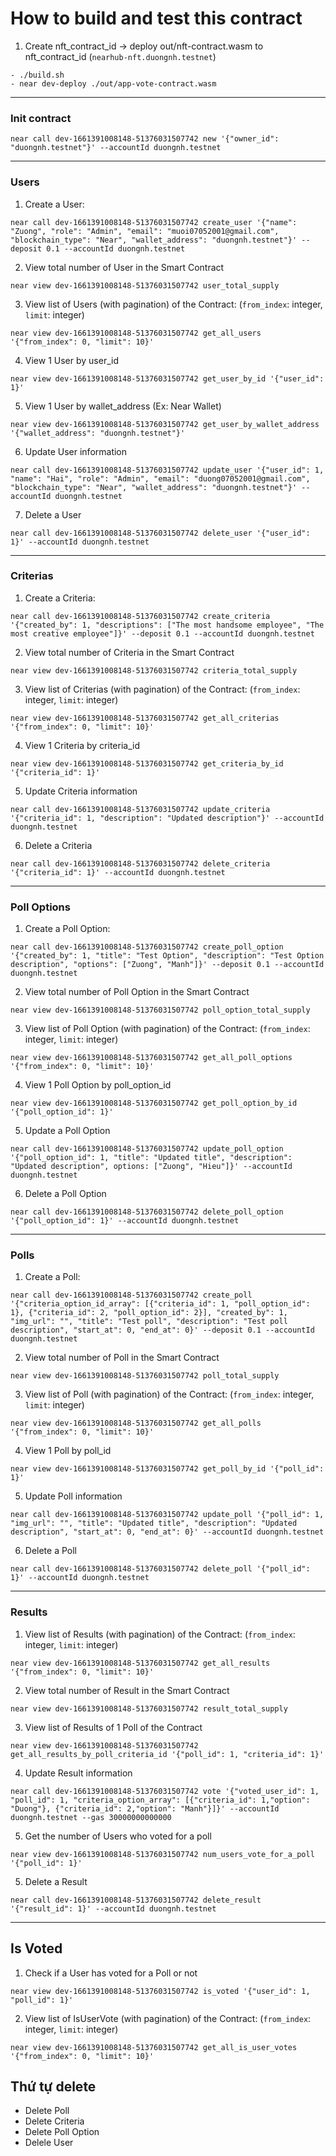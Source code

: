# How to build and test this contract

1. Create nft_contract_id -> deploy out/nft-contract.wasm to nft_contract_id (`nearhub-nft.duongnh.testnet`)

```
- ./build.sh
- near dev-deploy ./out/app-vote-contract.wasm
```

---

### Init contract

```
near call dev-1661391008148-51376031507742 new '{"owner_id": "duongnh.testnet"}' --accountId duongnh.testnet
```

---

### Users

1. Create a User:

```
near call dev-1661391008148-51376031507742 create_user '{"name": "Zuong", "role": "Admin", "email": "muoi07052001@gmail.com", "blockchain_type": "Near", "wallet_address": "duongnh.testnet"}' --deposit 0.1 --accountId duongnh.testnet
```

2. View total number of User in the Smart Contract
```
near view dev-1661391008148-51376031507742 user_total_supply
```

3. View list of Users (with pagination) of the Contract: (`from_index`: integer, `limit`: integer)

```
near view dev-1661391008148-51376031507742 get_all_users '{"from_index": 0, "limit": 10}'
```

4. View 1 User by user_id

```
near view dev-1661391008148-51376031507742 get_user_by_id '{"user_id": 1}'
```

5. View 1 User by wallet_address (Ex: Near Wallet)

```
near view dev-1661391008148-51376031507742 get_user_by_wallet_address '{"wallet_address": "duongnh.testnet"}'
```

6. Update User information

```
near call dev-1661391008148-51376031507742 update_user '{"user_id": 1, "name": "Hai", "role": "Admin", "email": "duong07052001@gmail.com", "blockchain_type": "Near", "wallet_address": "duongnh.testnet"}' --accountId duongnh.testnet
```

7. Delete a User

```
near call dev-1661391008148-51376031507742 delete_user '{"user_id": 1}' --accountId duongnh.testnet
```

---

### Criterias

1. Create a Criteria:

```
near call dev-1661391008148-51376031507742 create_criteria '{"created_by": 1, "descriptions": ["The most handsome employee", "The most creative employee"]}' --deposit 0.1 --accountId duongnh.testnet
```

2. View total number of Criteria in the Smart Contract
```
near view dev-1661391008148-51376031507742 criteria_total_supply
```

3. View list of Criterias (with pagination) of the Contract: (`from_index`: integer, `limit`: integer)

```
near view dev-1661391008148-51376031507742 get_all_criterias '{"from_index": 0, "limit": 10}'
```
4. View 1 Criteria by criteria_id

```
near view dev-1661391008148-51376031507742 get_criteria_by_id '{"criteria_id": 1}'
```

5. Update Criteria information

```
near call dev-1661391008148-51376031507742 update_criteria '{"criteria_id": 1, "description": "Updated description"}' --accountId duongnh.testnet
```

6. Delete a Criteria

```
near call dev-1661391008148-51376031507742 delete_criteria '{"criteria_id": 1}' --accountId duongnh.testnet
```

---

### Poll Options

1. Create a Poll Option:

```
near call dev-1661391008148-51376031507742 create_poll_option '{"created_by": 1, "title": "Test Option", "description": "Test Option description", "options": ["Zuong", "Manh"]}' --deposit 0.1 --accountId duongnh.testnet
```

2. View total number of Poll Option in the Smart Contract
```
near view dev-1661391008148-51376031507742 poll_option_total_supply
```

3. View list of Poll Option (with pagination) of the Contract: (`from_index`: integer, `limit`: integer)

```
near view dev-1661391008148-51376031507742 get_all_poll_options '{"from_index": 0, "limit": 10}'
```

4. View 1 Poll Option by poll_option_id

```
near view dev-1661391008148-51376031507742 get_poll_option_by_id '{"poll_option_id": 1}'
```

5. Update a Poll Option

```
near call dev-1661391008148-51376031507742 update_poll_option '{"poll_option_id": 1, "title": "Updated title", "description": "Updated description", options: ["Zuong", "Hieu"]}' --accountId duongnh.testnet
```

6. Delete a Poll Option

```
near call dev-1661391008148-51376031507742 delete_poll_option '{"poll_option_id": 1}' --accountId duongnh.testnet
```

---

### Polls

1. Create a Poll:

```
near call dev-1661391008148-51376031507742 create_poll '{"criteria_option_id_array": [{"criteria_id": 1, "poll_option_id": 1}, {"criteria_id": 2, "poll_option_id": 2}], "created_by": 1, "img_url": "", "title": "Test poll", "description": "Test poll description", "start_at": 0, "end_at": 0}' --deposit 0.1 --accountId duongnh.testnet
```

2. View total number of Poll in the Smart Contract
```
near view dev-1661391008148-51376031507742 poll_total_supply
```

3. View list of Poll (with pagination) of the Contract: (`from_index`: integer, `limit`: integer)

```
near view dev-1661391008148-51376031507742 get_all_polls '{"from_index": 0, "limit": 10}'
```

4. View 1 Poll by poll_id

```
near view dev-1661391008148-51376031507742 get_poll_by_id '{"poll_id": 1}'
```

5. Update Poll information

```
near call dev-1661391008148-51376031507742 update_poll '{"poll_id": 1, "img_url": "", "title": "Updated title", "description": "Updated description", "start_at": 0, "end_at": 0}' --accountId duongnh.testnet
```

6. Delete a Poll

```
near call dev-1661391008148-51376031507742 delete_poll '{"poll_id": 1}' --accountId duongnh.testnet
```

---
### Results
1. View list of Results (with pagination) of the Contract: (`from_index`: integer, `limit`: integer)

```
near view dev-1661391008148-51376031507742 get_all_results '{"from_index": 0, "limit": 10}'
```

2. View total number of Result in the Smart Contract
```
near view dev-1661391008148-51376031507742 result_total_supply
```

3. View list of Results of 1 Poll of the Contract

```
near view dev-1661391008148-51376031507742 get_all_results_by_poll_criteria_id '{"poll_id": 1, "criteria_id": 1}'

```

4. Update Result information

```
near call dev-1661391008148-51376031507742 vote '{"voted_user_id": 1, "poll_id": 1, "criteria_option_array": [{"criteria_id": 1,"option": "Duong"}, {"criteria_id": 2,"option": "Manh"}]}' --accountId duongnh.testnet --gas 30000000000000
```

5. Get the number of Users who voted for a poll
```
near view dev-1661391008148-51376031507742 num_users_vote_for_a_poll '{"poll_id": 1}'
```

5. Delete a Result

```
near call dev-1661391008148-51376031507742 delete_result '{"result_id": 1}' --accountId duongnh.testnet
```

---
## Is Voted
1. Check if a User has voted for a Poll or not
```
near view dev-1661391008148-51376031507742 is_voted '{"user_id": 1, "poll_id": 1}'
```

2. View list of IsUserVote (with pagination) of the Contract: (`from_index`: integer, `limit`: integer)
```
near view dev-1661391008148-51376031507742 get_all_is_user_votes '{"from_index": 0, "limit": 10}'
```

## Thứ tự delete
- Delete Poll
- Delete Criteria
- Delete Poll Option
- Delele User